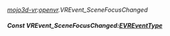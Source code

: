 _[mojo3d-vr](../../modules/mojo3d-vr/mojo3d-vr-module.md):[openvr](openvr:).VREvent\_SceneFocusChanged_
##### Const VREvent\_SceneFocusChanged:[EVREventType](../../modules/mojo3d-vr/openvr-evreventtype.md)

